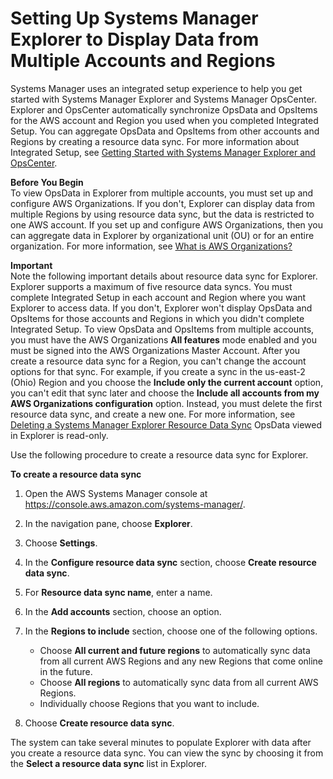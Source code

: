 # Setting Up Systems Manager Explorer to Display Data from Multiple Accounts and Regions<a name="Explorer-resource-data-sync"></a>

Systems Manager uses an integrated setup experience to help you get started with Systems Manager Explorer and Systems Manager OpsCenter\. Explorer and OpsCenter automatically synchronize OpsData and OpsItems for the AWS account and Region you used when you completed Integrated Setup\. You can aggregate OpsData and OpsItems from other accounts and Regions by creating a resource data sync\. For more information about Integrated Setup, see [Getting Started with Systems Manager Explorer and OpsCenter](Explorer-setup.md)\.

**Before You Begin**  
To view OpsData in Explorer from multiple accounts, you must set up and configure AWS Organizations\. If you don't, Explorer can display data from multiple Regions by using resource data sync, but the data is restricted to one AWS account\. If you set up and configure AWS Organizations, then you can aggregate data in Explorer by organizational unit \(OU\) or for an entire organization\. For more information, see [What is AWS Organizations?](https://docs.aws.amazon.com/organizations/latest/userguide/)

**Important**  
Note the following important details about resource data sync for Explorer\.  
Explorer supports a maximum of five resource data syncs\.
You must complete Integrated Setup in each account and Region where you want Explorer to access data\. If you don't, Explorer won't display OpsData and OpsItems for those accounts and Regions in which you didn't complete Integrated Setup\.
To view OpsData and OpsItems from multiple accounts, you must have the AWS Organizations **All features** mode enabled and you must be signed into the AWS Organizations Master Account\.
After you create a resource data sync for a Region, you can't change the account options for that sync\. For example, if you create a sync in the us\-east\-2 \(Ohio\) Region and you choose the **Include only the current account** option, you can't edit that sync later and choose the **Include all accounts from my AWS Organizations configuration** option\. Instead, you must delete the first resource data sync, and create a new one\. For more information, see [Deleting a Systems Manager Explorer Resource Data Sync](Explorer-using-resource-data-sync-delete.md)
OpsData viewed in Explorer is read\-only\.

Use the following procedure to create a resource data sync for Explorer\.

**To create a resource data sync**

1. Open the AWS Systems Manager console at [https://console\.aws\.amazon\.com/systems\-manager/](https://console.aws.amazon.com/systems-manager/)\.

1. In the navigation pane, choose **Explorer**\.

1. Choose **Settings**\.

1. In the **Configure resource data sync** section, choose **Create resource data sync**\.

1. For **Resource data sync name**, enter a name\.

1. In the **Add accounts** section, choose an option\.

1. In the **Regions to include** section, choose one of the following options\.
   + Choose **All current and future regions** to automatically sync data from all current AWS Regions and any new Regions that come online in the future\.
   + Choose **All regions** to automatically sync data from all current AWS Regions\.
   + Individually choose Regions that you want to include\.

1. Choose **Create resource data sync**\.

The system can take several minutes to populate Explorer with data after you create a resource data sync\. You can view the sync by choosing it from the **Select a resource data sync** list in Explorer\.